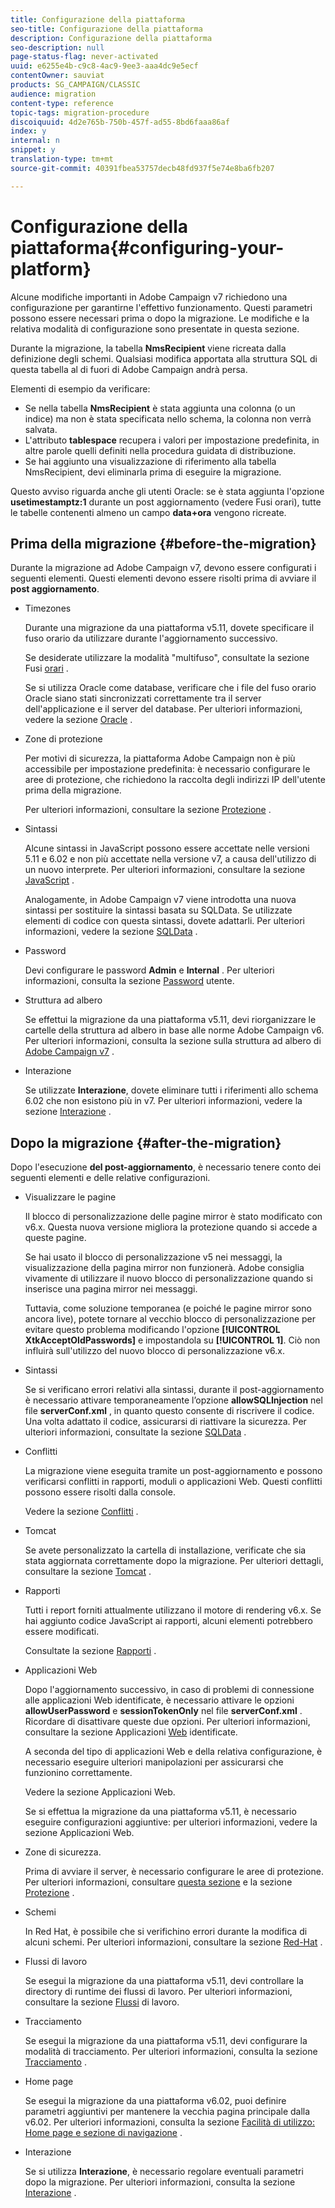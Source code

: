 ```yaml
---
title: Configurazione della piattaforma
seo-title: Configurazione della piattaforma
description: Configurazione della piattaforma
seo-description: null
page-status-flag: never-activated
uuid: e6255e4b-c9c8-4ac9-9ee3-aaa4dc9e5ecf
contentOwner: sauviat
products: SG_CAMPAIGN/CLASSIC
audience: migration
content-type: reference
topic-tags: migration-procedure
discoiquuid: 4d2e765b-750b-457f-ad55-8bd6faaa86af
index: y
internal: n
snippet: y
translation-type: tm+mt
source-git-commit: 40391fbea53757decb48fd937f5e74e8ba6fb207

---
```



# Configurazione della piattaforma{#configuring-your-platform}

Alcune modifiche importanti in Adobe Campaign v7 richiedono una configurazione per garantirne l&#39;effettivo funzionamento. Questi parametri possono essere necessari prima o dopo la migrazione. Le modifiche e la relativa modalità di configurazione sono presentate in questa sezione.

Durante la migrazione, la tabella **NmsRecipient** viene ricreata dalla definizione degli schemi. Qualsiasi modifica apportata alla struttura SQL di questa tabella al di fuori di Adobe Campaign andrà persa.

Elementi di esempio da verificare:

* Se nella tabella **NmsRecipient** è stata aggiunta una colonna (o un indice) ma non è stata specificata nello schema, la colonna non verrà salvata.
* L&#39;attributo **tablespace** recupera i valori per impostazione predefinita, in altre parole quelli definiti nella procedura guidata di distribuzione.
* Se hai aggiunto una visualizzazione di riferimento alla tabella NmsRecipient, devi eliminarla prima di eseguire la migrazione.

Questo avviso riguarda anche gli utenti Oracle: se è stata aggiunta l&#39;opzione **usetimestamptz:1** durante un post aggiornamento (vedere Fusi [](../../migration/using/general-configurations.md#time-zones)orari), tutte le tabelle contenenti almeno un campo **data+ora** vengono ricreate.

## Prima della migrazione {#before-the-migration}

Durante la migrazione ad Adobe Campaign v7, devono essere configurati i seguenti elementi. Questi elementi devono essere risolti prima di avviare il **post aggiornamento**.

* Timezones

   Durante una migrazione da una piattaforma v5.11, dovete specificare il fuso orario da utilizzare durante l&#39;aggiornamento successivo.

   Se desiderate utilizzare la modalità &quot;multifuso&quot;, consultate la sezione Fusi [orari](../../migration/using/general-configurations.md#time-zones) .

   Se si utilizza Oracle come database, verificare che i file del fuso orario Oracle siano stati sincronizzati correttamente tra il server dell&#39;applicazione e il server del database. Per ulteriori informazioni, vedere la sezione [Oracle](../../migration/using/general-configurations.md#oracle) .

* Zone di protezione

   Per motivi di sicurezza, la piattaforma Adobe Campaign non è più accessibile per impostazione predefinita: è necessario configurare le aree di protezione, che richiedono la raccolta degli indirizzi IP dell&#39;utente prima della migrazione.

   Per ulteriori informazioni, consultare la sezione [Protezione](../../migration/using/general-configurations.md#security) .

* Sintassi

   Alcune sintassi in JavaScript possono essere accettate nelle versioni 5.11 e 6.02 e non più accettate nella versione v7, a causa dell&#39;utilizzo di un nuovo interprete. Per ulteriori informazioni, consultare la sezione [JavaScript](../../migration/using/general-configurations.md#javascript) .

   Analogamente, in Adobe Campaign v7 viene introdotta una nuova sintassi per sostituire la sintassi basata su SQLData. Se utilizzate elementi di codice con questa sintassi, dovete adattarli. Per ulteriori informazioni, vedere la sezione [SQLData](../../migration/using/general-configurations.md#sqldata) .

* Password

   Devi configurare le password **Admin** e **Internal** . Per ulteriori informazioni, consulta la sezione [Password](../../migration/using/before-starting-migration.md#user-passwords) utente.

* Struttura ad albero

   Se effettui la migrazione da una piattaforma v5.11, devi riorganizzare le cartelle della struttura ad albero in base alle norme Adobe Campaign v6. Per ulteriori informazioni, consulta la sezione sulla struttura ad albero di [Adobe Campaign v7](../../migration/using/specific-configurations-in-v5-11.md#campaign-vseven-tree-structure) .

* Interazione

   Se utilizzate **Interazione**, dovete eliminare tutti i riferimenti allo schema 6.02 che non esistono più in v7. Per ulteriori informazioni, vedere la sezione [Interazione](../../migration/using/general-configurations.md#interaction) .

## Dopo la migrazione {#after-the-migration}

Dopo l&#39;esecuzione **del post-aggiornamento**, è necessario tenere conto dei seguenti elementi e delle relative configurazioni.

* Visualizzare le pagine

   Il blocco di personalizzazione delle pagine mirror è stato modificato con v6.x. Questa nuova versione migliora la protezione quando si accede a queste pagine.

   Se hai usato il blocco di personalizzazione v5 nei messaggi, la visualizzazione della pagina mirror non funzionerà. Adobe consiglia vivamente di utilizzare il nuovo blocco di personalizzazione quando si inserisce una pagina mirror nei messaggi.

   Tuttavia, come soluzione temporanea (e poiché le pagine mirror sono ancora live), potete tornare al vecchio blocco di personalizzazione per evitare questo problema modificando l&#39;opzione **[!UICONTROL XtkAcceptOldPasswords]** e impostandola su **[!UICONTROL 1]**. Ciò non influirà sull&#39;utilizzo del nuovo blocco di personalizzazione v6.x.

* Sintassi

   Se si verificano errori relativi alla sintassi, durante il post-aggiornamento è necessario attivare temporaneamente l’opzione **allowSQLInjection** nel file **serverConf.xml** , in quanto questo consente di riscrivere il codice. Una volta adattato il codice, assicurarsi di riattivare la sicurezza. Per ulteriori informazioni, consultate la sezione [SQLData](../../migration/using/general-configurations.md#sqldata) .

* Conflitti

   La migrazione viene eseguita tramite un post-aggiornamento e possono verificarsi conflitti in rapporti, moduli o applicazioni Web. Questi conflitti possono essere risolti dalla console.

   Vedere la sezione [Conflitti](../../migration/using/general-configurations.md#conflicts) .

* Tomcat

   Se avete personalizzato la cartella di installazione, verificate che sia stata aggiornata correttamente dopo la migrazione. Per ulteriori dettagli, consultare la sezione [Tomcat](../../migration/using/general-configurations.md#tomcat) .

* Rapporti

   Tutti i report forniti attualmente utilizzano il motore di rendering v6.x. Se hai aggiunto codice JavaScript ai rapporti, alcuni elementi potrebbero essere modificati.

   Consultate la sezione [Rapporti](../../migration/using/general-configurations.md#reports) .

* Applicazioni Web

   Dopo l&#39;aggiornamento successivo, in caso di problemi di connessione alle applicazioni Web identificate, è necessario attivare le opzioni **allowUserPassword** e **sessionTokenOnly** nel file **serverConf.xml** . Ricordare di disattivare queste due opzioni. Per ulteriori informazioni, consultare la sezione Applicazioni [Web](../../migration/using/general-configurations.md#identified-web-applications) identificate.

   A seconda del tipo di applicazioni Web e della relativa configurazione, è necessario eseguire ulteriori manipolazioni per assicurarsi che funzionino correttamente.

   Vedere la sezione Applicazioni [](../../migration/using/general-configurations.md#web-applications) Web.

   Se si effettua la migrazione da una piattaforma v5.11, è necessario eseguire configurazioni aggiuntive: per ulteriori informazioni, vedere la sezione Applicazioni [](../../migration/using/specific-configurations-in-v5-11.md#web-applications) Web.

* Zone di sicurezza.

   Prima di avviare il server, è necessario configurare le aree di protezione. Per ulteriori informazioni, consultare [questa sezione](../../installation/using/configuring-campaign-server.md#defining-security-zones) e la sezione [Protezione](../../migration/using/general-configurations.md#security) .

* Schemi

   In Red Hat, è possibile che si verifichino errori durante la modifica di alcuni schemi. Per ulteriori informazioni, consultare la sezione [Red-Hat](../../migration/using/general-configurations.md#red-hat) .

* Flussi di lavoro

   Se esegui la migrazione da una piattaforma v5.11, devi controllare la directory di runtime dei flussi di lavoro. Per ulteriori informazioni, consultare la sezione [Flussi](../../migration/using/specific-configurations-in-v5-11.md#workflows) di lavoro.

* Tracciamento

   Se esegui la migrazione da una piattaforma v5.11, devi configurare la modalità di tracciamento. Per ulteriori informazioni, consulta la sezione [Tracciamento](../../migration/using/specific-configurations-in-v5-11.md#tracking) .

* Home page

   Se esegui la migrazione da una piattaforma v6.02, puoi definire parametri aggiuntivi per mantenere la vecchia pagina principale dalla v6.02. Per ulteriori informazioni, consulta la sezione [Facilità di utilizzo: Home page e sezione di navigazione](../../migration/using/specific-configurations-in-v6-02.md#user-friendliness--home-page-and-navigation) .

* Interazione

   Se si utilizza **Interazione**, è necessario regolare eventuali parametri dopo la migrazione. Per ulteriori informazioni, consulta la sezione [Interazione](../../migration/using/general-configurations.md#interaction) .

